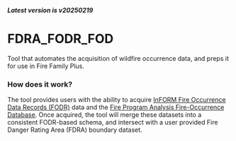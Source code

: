 ***Latest version is v20250219***

# FDRA_FODR_FOD

Tool that automates the acquisition of wildfire occurrence data, and preps it for use in Fire Family Plus.

### How does it work?

The tool provides users with the ability to acquire [InFORM Fire Occurrence Data Records (FODR)](https://data-nifc.opendata.arcgis.com/datasets/nifc::inform-fire-occurrence-data-records/about) data and the [Fire Program Analysis Fire-Occurrence Database](https://www.fs.usda.gov/rds/archive/catalog/RDS-2013-0009.6). Once acquired, the tool will merge these datasets into a consistent FODR-based schema, and intersect with a user provided Fire Danger Rating Area (FDRA) boundary dataset.
